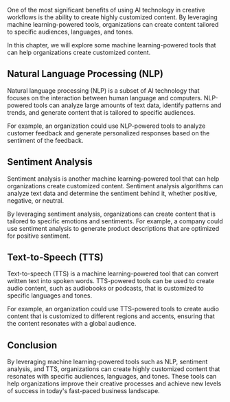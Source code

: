 
One of the most significant benefits of using AI technology in creative workflows is the ability to create highly customized content. By leveraging machine learning-powered tools, organizations can create content tailored to specific audiences, languages, and tones.

In this chapter, we will explore some machine learning-powered tools that can help organizations create customized content.

Natural Language Processing (NLP)
---------------------------------

Natural language processing (NLP) is a subset of AI technology that focuses on the interaction between human language and computers. NLP-powered tools can analyze large amounts of text data, identify patterns and trends, and generate content that is tailored to specific audiences.

For example, an organization could use NLP-powered tools to analyze customer feedback and generate personalized responses based on the sentiment of the feedback.

Sentiment Analysis
------------------

Sentiment analysis is another machine learning-powered tool that can help organizations create customized content. Sentiment analysis algorithms can analyze text data and determine the sentiment behind it, whether positive, negative, or neutral.

By leveraging sentiment analysis, organizations can create content that is tailored to specific emotions and sentiments. For example, a company could use sentiment analysis to generate product descriptions that are optimized for positive sentiment.

Text-to-Speech (TTS)
--------------------

Text-to-speech (TTS) is a machine learning-powered tool that can convert written text into spoken words. TTS-powered tools can be used to create audio content, such as audiobooks or podcasts, that is customized to specific languages and tones.

For example, an organization could use TTS-powered tools to create audio content that is customized to different regions and accents, ensuring that the content resonates with a global audience.

Conclusion
----------

By leveraging machine learning-powered tools such as NLP, sentiment analysis, and TTS, organizations can create highly customized content that resonates with specific audiences, languages, and tones. These tools can help organizations improve their creative processes and achieve new levels of success in today's fast-paced business landscape.
